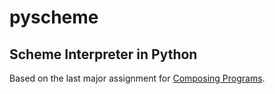 # pyscheme
## Scheme Interpreter in Python
Based on the last major assignment for [Composing Programs](https://inst.eecs.berkeley.edu//~cs61a/fa13/proj/scheme/scheme.html).
